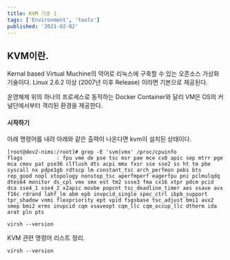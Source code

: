 ```yaml
---
title: KVM 기초 1
tags: ['Environment', 'tools']
published: '2021-02-02'
---
```



## KVM이란.
Kernal based Virtual Muchine의 약어로 리눅스에 구축할 수 있는 오픈소스 가상화 기술이다. Linux 2.6.2 이상 (2007년 이후 Release) 이라면 기본으로 제공된다.

운영체제 위의 하나의 프로세스로 동작하는 Docker Container와 달리 VM은 OS의 커널단에서부터 격리된 환경을 제공한다.


#### 시작하기
아래 명령어를 내려 아래와 같은 출력이 나온다면 kvm이 설치된 상태이다.
```
[root@dev2-nims:/root]# grep -E 'svm|vmx' /proc/cpuinfo
flags           : fpu vme de pse tsc msr pae mce cx8 apic sep mtrr pge mca cmov pat pse36 clflush dts acpi mmx fxsr sse sse2 ss ht tm pbe syscall nx pdpe1gb rdtscp lm constant_tsc arch_perfmon pebs bts rep_good nopl xtopology nonstop_tsc aperfmperf eagerfpu pni pclmulqdq dtes64 monitor ds_cpl vmx smx est tm2 ssse3 fma cx16 xtpr pdcm pcid dca sse4_1 sse4_2 x2apic movbe popcnt tsc_deadline_timer aes xsave avx f16c rdrand lahf_lm abm epb invpcid_single spec_ctrl ibpb_support tpr_shadow vnmi flexpriority ept vpid fsgsbase tsc_adjust bmi1 avx2 smep bmi2 erms invpcid cqm xsaveopt cqm_llc cqm_occup_llc dtherm ida arat pln pts
```
```
virsh --version
```


KVM 관련 명령어 리스트 정리.
```
virsh --version
```
